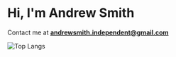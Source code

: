 <p>
  <h1>Hi, I'm Andrew Smith</h1>
</p>

Contact me at **andrewsmith.independent@gmail.com**

<div>
  <img src="https://github-readme-stats.vercel.app/api/top-langs/?username=andrew-smith-93&layout=compact&langs_count=21" alt="Top Langs">
</div>
